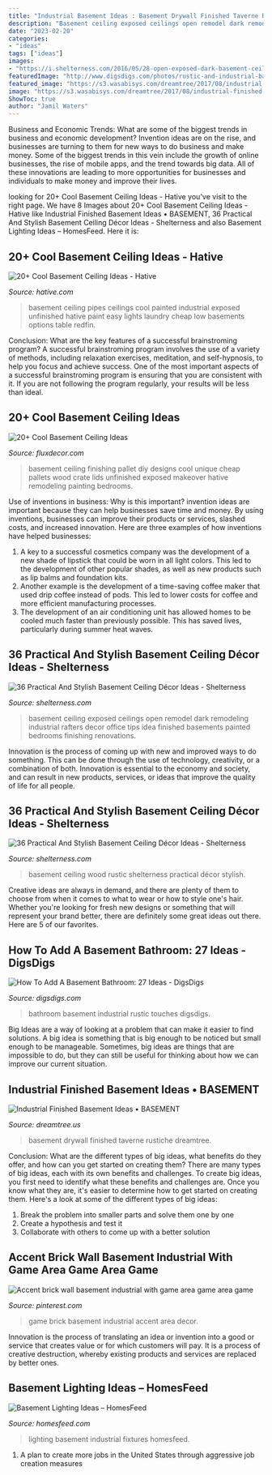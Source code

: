 ```yaml
---
title: "Industrial Basement Ideas : Basement Drywall Finished Taverne Rustiche Dreamtree"
description: "Basement ceiling exposed ceilings open remodel dark remodeling industrial rafters decor office tips idea finished basements painted bedrooms finishing renovations"
date: "2023-02-20"
categories:
- "ideas"
tags: ["ideas"]
images:
- "https://i.shelterness.com/2016/05/28-open-exposed-dark-basement-ceiling.jpg"
featuredImage: "http://www.digsdigs.com/photos/rustic-and-industrial-basement-bathroom.jpg"
featured_image: "https://s3.wasabisys.com/dreamtree/2017/08/industrial-finished-basement-ideasfinished-basement-ideas-1024x1024.jpg"
image: "https://s3.wasabisys.com/dreamtree/2017/08/industrial-finished-basement-ideasfinished-basement-ideas-1024x1024.jpg"
ShowToc: true
author: "Jamil Waters"
---
```



Business and Economic Trends: What are some of the biggest trends in business and economic development?
Invention ideas are on the rise, and businesses are turning to them for new ways to do business and make money. Some of the biggest trends in this vein include the growth of online businesses, the rise of mobile apps, and the trend towards big data. All of these innovations are leading to more opportunities for businesses and individuals to make money and improve their lives.

	

		
looking for 20+ Cool Basement Ceiling Ideas - Hative you've visit to the right page. We have 8 Images about 20+ Cool Basement Ceiling Ideas - Hative like Industrial Finished Basement Ideas • BASEMENT, 36 Practical And Stylish Basement Ceiling Décor Ideas - Shelterness and also Basement Lighting Ideas – HomesFeed. Here it is:
		
    
## 20+ Cool Basement Ceiling Ideas - Hative

<img loading=lazy src="https://hative.com/wp-content/uploads/2014/05/basement-ceiling-ideas/17-painted-pipes-and-ceiling.jpg" onerror="this.onerror=null;this.src='https://tse4.mm.bing.net/th?id=OIP.2TnOEu4i9cHh-epTGJt7HgHaE7&amp;pid=15.1';" alt="20+ Cool Basement Ceiling Ideas - Hative">

_Source: hative.com_

>basement ceiling pipes ceilings cool painted industrial exposed unfinished hative paint easy lights laundry cheap low basements options table redfin. 

	

Conclusion: What are the key features of a successful brainstroming program?
A successful brainstroming program involves the use of a variety of methods, including relaxation exercises, meditation, and self-hypnosis, to help you focus and achieve success. One of the most important aspects of a successful brainstroming program is ensuring that you are consistent with it. If you are not following the program regularly, your results will be less than ideal.

    
## 20+ Cool Basement Ceiling Ideas

<img loading=lazy src="http://fluxdecor.com/wp-content/uploads/2014/05/basement-ceiling-ideas/8-basement-ceiling-old-pallet-crate-lids.jpg" onerror="this.onerror=null;this.src='https://tse1.mm.bing.net/th?id=OIP._k03zU26J4I17ADyjXtqvwHaJ4&amp;pid=15.1';" alt="20+ Cool Basement Ceiling Ideas">

_Source: fluxdecor.com_

>basement ceiling finishing pallet diy designs cool unique cheap pallets wood crate lids unfinished exposed makeover hative remodeling painting bedrooms. 

	

Use of inventions in business: Why is this important?
invention ideas are important because they can help businesses save time and money. By using inventions, businesses can improve their products or services, slashed costs, and increased innovation. Here are three examples of how inventions have helped businesses: 
1. A key to a successful cosmetics company was the development of a new shade of lipstick that could be worn in all light colors. This led to the development of other popular shades, as well as new products such as lip balms and foundation kits. 
2. Another example is the development of a time-saving coffee maker that used drip coffee instead of pods. This led to lower costs for coffee and more efficient manufacturing processes.
3. The development of an air conditioning unit has allowed homes to be cooled much faster than previously possible. This has saved lives, particularly during summer heat waves.

    
## 36 Practical And Stylish Basement Ceiling Décor Ideas - Shelterness

<img loading=lazy src="https://i.shelterness.com/2016/05/28-open-exposed-dark-basement-ceiling.jpg" onerror="this.onerror=null;this.src='https://tse1.mm.bing.net/th?id=OIP.O6atFRN4q5bPyrAgi8WOogHaHa&amp;pid=15.1';" alt="36 Practical And Stylish Basement Ceiling Décor Ideas - Shelterness">

_Source: shelterness.com_

>basement ceiling exposed ceilings open remodel dark remodeling industrial rafters decor office tips idea finished basements painted bedrooms finishing renovations. 

	

Innovation is the process of coming up with new and improved ways to do something. This can be done through the use of technology, creativity, or a combination of both. Innovation is essential to the economy and society, and can result in new products, services, or ideas that improve the quality of life for all people.

    
## 36 Practical And Stylish Basement Ceiling Décor Ideas - Shelterness

<img loading=lazy src="https://i.shelterness.com/2016/05/07-plywood-basement-ceiling.jpg" onerror="this.onerror=null;this.src='https://tse4.mm.bing.net/th?id=OIP.4En2ZpqXNsTUiEqWJeh_dQHaJ4&amp;pid=15.1';" alt="36 Practical And Stylish Basement Ceiling Décor Ideas - Shelterness">

_Source: shelterness.com_

>basement ceiling wood rustic shelterness practical décor stylish. 

	

Creative ideas are always in demand, and there are plenty of them to choose from when it comes to what to wear or how to style one's hair. Whether you're looking for fresh new designs or something that will represent your brand better, there are definitely some great ideas out there. Here are 5 of our favorites.

    
## How To Add A Basement Bathroom: 27 Ideas - DigsDigs

<img loading=lazy src="http://www.digsdigs.com/photos/rustic-and-industrial-basement-bathroom.jpg" onerror="this.onerror=null;this.src='https://tse1.mm.bing.net/th?id=OIP.xzTwCNqZep1y2HOaLZ1-kAHaJ4&amp;pid=15.1';" alt="How To Add A Basement Bathroom: 27 Ideas - DigsDigs">

_Source: digsdigs.com_

>bathroom basement industrial rustic touches digsdigs. 

	

Big Ideas are a way of looking at a problem that can make it easier to find solutions. A big idea is something that is big enough to be noticed but small enough to be manageable. Sometimes, big ideas are things that are impossible to do, but they can still be useful for thinking about how we can improve our current situation.

    
## Industrial Finished Basement Ideas • BASEMENT

<img loading=lazy src="https://s3.wasabisys.com/dreamtree/2017/08/industrial-finished-basement-ideasfinished-basement-ideas-1024x1024.jpg" onerror="this.onerror=null;this.src='https://tse2.mm.bing.net/th?id=OIP.63Oyk4vqzsQJSZdhsSKA8AHaHa&amp;pid=15.1';" alt="Industrial Finished Basement Ideas • BASEMENT">

_Source: dreamtree.us_

>basement drywall finished taverne rustiche dreamtree. 

	

Conclusion: What are the different types of big ideas, what benefits do they offer, and how can you get started on creating them?
There are many types of big ideas, each with its own benefits and challenges. To create big ideas, you first need to identify what these benefits and challenges are. Once you know what they are, it's easier to determine how to get started on creating them. Here's a look at some of the different types of big ideas:
1. Break the problem into smaller parts and solve them one by one
2. Create a hypothesis and test it
3. Collaborate with others to come up with a better solution

    
## Accent Brick Wall Basement Industrial With Game Area Game Area Game

<img loading=lazy src="https://i.pinimg.com/736x/51/2b/2f/512b2f6f001bee4c7a6b1ec34db9b981--area-games-succulent-planters.jpg" onerror="this.onerror=null;this.src='https://tse3.mm.bing.net/th?id=OIP.JMmQNjF6io7eFWpyQV4abAHaE7&amp;pid=15.1';" alt="Accent brick wall basement industrial with game area game area game">

_Source: pinterest.com_

>game brick basement industrial accent area decor. 

	

Innovation is the process of translating an idea or invention into a good or service that creates value or for which customers will pay. It is a process of creative destruction, whereby existing products and services are replaced by better ones.

    
## Basement Lighting Ideas – HomesFeed

<img loading=lazy src="https://homesfeed.com/wp-content/uploads/2015/08/Industrial-lighting-fixtures-for-basement.jpg" onerror="this.onerror=null;this.src='https://tse3.mm.bing.net/th?id=OIP.FQ2r12YGf1WMCdR2bxF2zQAAAA&amp;pid=15.1';" alt="Basement Lighting Ideas – HomesFeed">

_Source: homesfeed.com_

>lighting basement industrial fixtures homesfeed. 

	

1. A plan to create more jobs in the United States through aggressive job creation measures 

